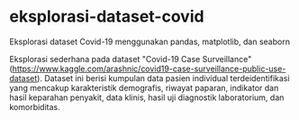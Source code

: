 # eksplorasi-dataset-covid
Eksplorasi dataset Covid-19 menggunakan pandas, matplotlib, dan seaborn

Eksplorasi sederhana pada dataset "Covid-19 Case Surveillance" (https://www.kaggle.com/arashnic/covid19-case-surveillance-public-use-dataset). Dataset ini berisi kumpulan data pasien individual terdeidentifikasi yang mencakup karakteristik demografis, riwayat paparan, indikator dan hasil keparahan penyakit, data klinis, hasil uji diagnostik laboratorium, dan komorbiditas.
